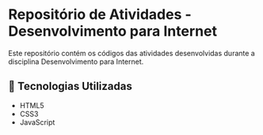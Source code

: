# Repositório de Atividades - Desenvolvimento para Internet

Este repositório contém os códigos das atividades desenvolvidas durante a disciplina Desenvolvimento para Internet. 

## 🚀 Tecnologias Utilizadas
- HTML5
- CSS3
- JavaScript